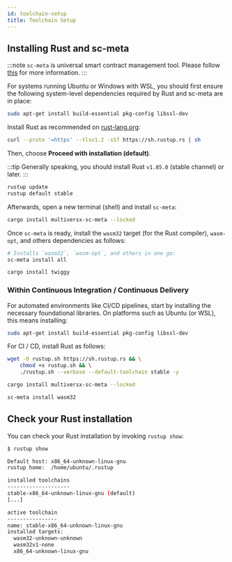 ```yaml
---
id: toolchain-setup
title: Toolchain Setup 
---
```


[comment]: # (mx-context-auto)

## Installing Rust and sc-meta

:::note
`sc-meta` is universal smart contract management tool. Please follow [this](/developers/meta/sc-meta) for more information.
:::

[comment]: # (mx-context-auto)

For systems running Ubuntu or Windows with WSL, you should first ensure the following system-level dependencies required by Rust and sc-meta are in place:

```bash
sudo apt-get install build-essential pkg-config libssl-dev
```

Install Rust as recommended on [rust-lang.org](https://www.rust-lang.org/tools/install):

```bash
curl --proto '=https' --tlsv1.2 -sSf https://sh.rustup.rs | sh
```

Then, choose **Proceed with installation (default)**.

:::tip
Generally speaking, you should install Rust `v1.85.0` (stable channel) or later.
:::

```bash
rustup update
rustup default stable
```

Afterwards, open a new terminal (shell) and install `sc-meta`:

```bash
cargo install multiversx-sc-meta --locked
```

Once `sc-meta` is ready, install the `wasm32` target (for the Rust compiler), `wasm-opt`, and others dependencies as follows:

```bash
# Installs `wasm32`, `wasm-opt`, and others in one go:
sc-meta install all

cargo install twiggy
```

[comment]: # (mx-context-auto)

### Within Continuous Integration / Continuous Delivery

For automated environments like CI/CD pipelines, start by installing the necessary foundational libraries. On platforms such as Ubuntu (or WSL), this means installing:

```bash
sudo apt-get install build-essential pkg-config libssl-dev
```

For CI / CD, install Rust as follows:

```bash
wget -O rustup.sh https://sh.rustup.rs && \
    chmod +x rustup.sh && \
    ./rustup.sh --verbose --default-toolchain stable -y

cargo install multiversx-sc-meta --locked

sc-meta install wasm32
```

[comment]: # (mx-context-auto)

## Check your Rust installation

You can check your Rust installation by invoking `rustup show`:

```sh
$ rustup show

Default host: x86_64-unknown-linux-gnu
rustup home:  /home/ubuntu/.rustup

installed toolchains
--------------------
stable-x86_64-unknown-linux-gnu (default)
[...]

active toolchain
----------------
name: stable-x86_64-unknown-linux-gnu
installed targets:
  wasm32-unknown-unknown
  wasm32v1-none
  x86_64-unknown-linux-gnu
